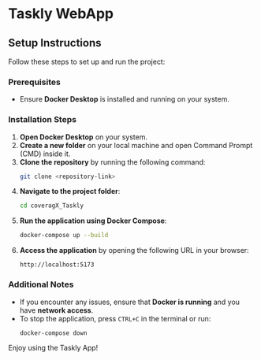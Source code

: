 # Taskly WebApp

## Setup Instructions

Follow these steps to set up and run the project:

### Prerequisites

- Ensure **Docker Desktop** is installed and running on your system.

### Installation Steps

1. **Open Docker Desktop** on your system.
2. **Create a new folder** on your local machine and open Command Prompt (CMD) inside it.
3. **Clone the repository** by running the following command:
   ```sh
   git clone <repository-link>
   ```
4. **Navigate to the project folder**:
   ```sh
   cd coveragX_Taskly
   ```
5. **Run the application using Docker Compose**:
   ```sh
   docker-compose up --build
   ```
6. **Access the application** by opening the following URL in your browser:
   ```
   http://localhost:5173
   ```

### Additional Notes

- If you encounter any issues, ensure that **Docker is running** and you have **network access**.
- To stop the application, press `CTRL+C` in the terminal or run:
  ```sh
  docker-compose down
  ```

Enjoy using the Taskly App!